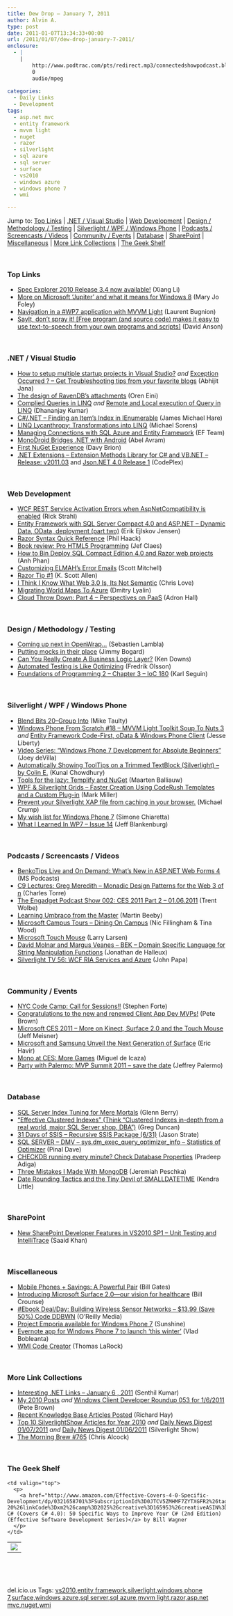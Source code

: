 ```yaml
---
title: Dew Drop – January 7, 2011
author: Alvin A.
type: post
date: 2011-01-07T13:34:33+00:00
url: /2011/01/07/dew-drop-january-7-2011/
enclosure:
  - |
    |
        http://www.podtrac.com/pts/redirect.mp3/connectedshowpodcast.blob.core.windows.net/podcast/040_MigratingToAzure.mp3
        0
        audio/mpeg
        
categories:
  - Daily Links
  - Development
tags:
  - asp.net mvc
  - entity framework
  - mvvm light
  - nuget
  - razor
  - silverlight
  - sql azure
  - sql server
  - surface
  - vs2010
  - windows azure
  - windows phone 7
  - wmi

---
```

Jump to: [Top Links][1] | [.NET / Visual Studio][2] | [Web Development][3] | [Design / Methodology / Testing][4] | [Silverlight / WPF / Windows Phone][5] | [Podcasts / Screencasts / Videos][6] | [Community / Events][7] | [Database][8] | [SharePoint][9] | [Miscellaneous][10] | [More Link Collections][11] | [The Geek Shelf][12] 

&#160;

### <a name="top"></a>Top Links

  * [Spec Explorer 2010 Release 3.4 now available!][13] (Xiang Li)
  * [More on Microsoft &#8216;Jupiter&#8217; and what it means for Windows 8][14] (Mary Jo Foley)
  * [Navigation in a #WP7 application with MVVM Light][15] (Laurent Bugnion)
  * [SayIt, don&#8217;t spray it! [Free program (and source code) makes it easy to use text-to-speech from your own programs and scripts]][16] (David Anson)

&#160;

### <a name="dotnet"></a>.NET / Visual Studio

  * <a href="http://dailydotnettips.com/2011/01/06/how-to-setup-multiple-startup-projects-in-visual-studio-2/" target="_blank">How to setup multiple startup projects in Visual Studio?</a> _and_ [Exception Occurred ? – Get Troubleshooting tips from your favorite blogs][17] (Abhijit Jana)
  * [The design of RavenDB’s attachments][18] (Oren Eini)
  * [Complied Queries in LINQ][19] _and_ [Remote and Local execution of Query in LINQ][20] (Dhananjay Kumar)
  * [C#/.NET – Finding an Item’s Index in IEnumerable<T>][21] (James Michael Hare)
  * [LINQ Lycanthropy: Transformations into LINQ][22] (Michael Sorens)
  * [Managing Connections with SQL Azure and Entity Framework][23] (EF Team)
  * [MonoDroid Bridges .NET with Android][24] (Abel Avram)
  * [First NuGet Experience][25] (Davy Brion)
  * <a href="http://dnpextensions.codeplex.com/releases/view/58664" target="_blank">.NET Extensions &#8211; Extension Methods Library for C# and VB.NET &#8211; Release: v2011.03</a> and <a href="http://json.codeplex.com/releases/view/58535" target="_blank">Json.NET 4.0 Release 1</a> (CodePlex)

&#160;

### <a name="web"></a>Web Development

  * [WCF REST Service Activation Errors when AspNetCompatibility is enabled][26] (Rick Strahl)
  * [Entity Framework with SQL Server Compact 4.0 and ASP.NET – Dynamic Data, OData, deployment (part two)][27] (Erik Ejlskov Jensen)
  * [Razor Syntax Quick Reference][28] (Phil Haack)
  * [Book review: Pro HTML5 Programming][29] (Jef Claes)
  * [How to Bin Deploy SQL Compact Edition 4.0 and Razor web projects][30] (Anh Phan)
  * [Customizing ELMAH’s Error Emails][31] (Scott Mitchell)
  * [Razor Tip #1][32] (K. Scott Allen)
  * [I Think I Know What Web 3.0 Is, Its Not Semantic][33] (Chris Love)
  * [Migrating World Maps To Azure][34] (Dmitry Lyalin)
  * <a href="http://feedproxy.google.com/~r/CloudAve/~3/8XAQOJN9rwc/" target="_blank">Cloud Throw Down: Part 4 – Perspectives on PaaS</a> (Adron Hall)

&#160;

### <a name="design"></a>Design / Methodology / Testing

  * [Coming up next in OpenWrap…][35] (Sebastien Lambla)
  * [Putting mocks in their place][36] (Jimmy Bogard)
  * [Can You Really Create A Business Logic Layer?][37] (Ken Downs)
  * [Automated Testing is Like Optimizing][38] (Fredrik Olsson)
  * [Foundations of Programming 2 &#8211; Chapter 3 &#8211; IoC 180][39] (Karl Seguin)

&#160;

### <a name="silverlight"></a>Silverlight / WPF / Windows Phone

  * [Blend Bits 20–Group Into][40] (Mike Taulty)
  * [Windows Phone From Scratch #18 – MVVM Light Toolkit Soup To Nuts 3][41] _and_ [Entity Framework Code-First, oData & Windows Phone Client][42] (Jesse Liberty)
  * [Video Series: “Windows Phone 7 Development for Absolute Beginners”][43] (Joey deVilla)
  * [Automatically Showing ToolTips on a Trimmed TextBlock (Silverlight) &#8211; by Colin E.][44] (Kunal Chowdhury)
  * [Tools for the lazy: Templify and NuGet][45] (Maarten Balliauw)
  * [WPF & Silverlight Grids – Faster Creation Using CodeRush Templates and a Custom Plug-in][46] (Mark Miller)
  * [Prevent your Silverlight XAP file from caching in your browser.][47] (Michael Crump)
  * [My wish list for Windows Phone 7][48] (Simone Chiaretta)
  * <a href="http://feedproxy.google.com/~r/Blankenthoughts/~3/XOU2nzgGTIs/post.aspx" target="_blank">What I Learned In WP7 – Issue 14</a> (Jeff Blankenburg)

&#160;

### <a name="podcasts"></a>Podcasts / Screencasts / Videos

  * [BenkoTips Live and On Demand: What&#8217;s New in ASP.NET Web Forms 4][49] (MS Podcasts)
  * [C9 Lectures: Greg Meredith &#8211; Monadic Design Patterns for the Web 3 of n][50] (Charles Torre)
  * [The Engadget Podcast Show 002: CES 2011 Part 2 &#8211; 01.06.2011][51] (Trent Wolbe)
  * [Learning Umbraco from the Master][52] (Martin Beeby)
  * [Microsoft Campus Tours &#8211; Dining On Campus][53] (Nic Fillingham & Tina Wood)
  * [Microsoft Touch Mouse][54] (Larry Larsen)
  * [David Molnar and Margus Veanes &#8211; BEK &#8211; Domain Specific Language for String Manipulation Functions][55] (Jonathan de Halleux)
  * [Silverlight TV 56: WCF RIA Services and Azure][56] (John Papa)

&#160;

### <a name="events"></a>Community / Events

  * [NYC Code Camp: Call for Sessions!!][57] (Stephen Forte)
  * [Congratulations to the new and renewed Client App Dev MVPs!][58] (Pete Brown)
  * [Microsoft CES 2011 – More on Kinect, Surface 2.0 and the Touch Mouse][59] (Jeff Meisner)
  * [Microsoft and Samsung Unveil the Next Generation of Surface][60] (Eric Havir)
  * [Mono at CES: More Games][61] (Miguel de Icaza)
  * [Party with Palermo: MVP Summit 2011 – save the date][62] (Jeffrey Palermo)

&#160;

### <a name="db"></a>Database

  * [SQL Server Index Tuning for Mere Mortals][63] (Glenn Berry)
  * [“Effective Clustered Indexes” (Think “Clustered Indexes in-depth from a real world, major SQL Server shop, DBA”)][64] (Greg Duncan)
  * [31 Days of SSIS – Recursive SSIS Package (6/31)][65] (Jason Strate)
  * [SQL SERVER – DMV – sys.dm\_exec\_query\_optimizer\_info – Statistics of Optimizer][66] (Pinal Dave)
  * [CHECKDB running every minute? Check Database Properties][67] (Pradeep Adiga)
  * [Three Mistakes I Made With MongoDB][68] (Jeremiah Peschka)
  * [Date Rounding Tactics and the Tiny Devil of SMALLDATETIME][69] (Kendra Little)

&#160;

### <a name="sp"></a>SharePoint

  * <a href="http://blogs.msdn.com/b/sharepointdev/archive/2011/01/06/new-sharepoint-developer-features-in-vs2010-sp1-unit-testing-and-intellitrace.aspx" target="_blank">New SharePoint Developer Features in VS2010 SP1 – Unit Testing and IntelliTrace</a> (Saaid Khan)

&#160;

### <a name="misc"></a>Miscellaneous

  * [Mobile Phones + Savings: A Powerful Pair][70] (Bill Gates)
  * [Introducing Microsoft Surface 2.0—our vision for healthcare][71] (Bill Crounse)
  * [#Ebook Deal/Day: Building Wireless Sensor Networks &#8211; $13.99 (Save 50%) Code DDBWN][72] (O&#8217;Reilly Media)
  * [Project Emporia available for Windows Phone 7][73] (Sunshine)
  * [Evernote app for Windows Phone 7 to launch &#8216;this winter&#8217;][74] (Vlad Bobleanta)
  * [WMI Code Creator][75] (Thomas LaRock)

&#160;

### <a name="links"></a>More Link Collections

  * [Interesting .NET Links – January 6 , 2011][76] (Senthil Kumar)
  * [My 2010 Posts][77] _and_ [Windows Client Developer Roundup 053 for 1/6/2011][78] (Pete Brown)
  * [Recent Knowledge Base Articles Posted][79] (Richard Hay)
  * [Top 10 SilverlightShow Articles for Year 2010][80] _and_ [Daily News Digest 01/07/2011][81] _and_ [Daily News Digest 01/06/2011][82] (Silverlight Show)
  * [The Morning Brew #765][83] (Chris Alcock)

&#160;

### <a name="shelf"></a>The Geek Shelf

<table border="0" cellspacing="0" cellpadding="0">
  <tr>
    <td>
      <img data-recalc-dims="1" decoding="async" src="https://i0.wp.com/ecx.images-amazon.com/images/I/51%252BqKWxSf2L._SL160_.jpg?w=660" />
    </td>
    
    <td valign="top">
      <p>
        <a href="http://www.amazon.com/Effective-Covers-4-0-Specific-Development/dp/0321658701%3FSubscriptionId%3D0JTCV5ZMHMF7ZYTXGFR2%26tag%3Dbrdicr-20%26linkCode%3Dxm2%26camp%3D2025%26creative%3D165953%26creativeASIN%3D0321658701">Effective C# (Covers C# 4.0): 50 Specific Ways to Improve Your C# (2nd Edition) (Effective Software Development Series)</a> by Bill Wagner
      </p>
    </td>
  </tr>
</table>

&#160;

<div style="padding-bottom: 0px; margin: 0px; padding-left: 0px; padding-right: 0px; display: inline; float: none; padding-top: 0px" id="scid:C16BAC14-9A3D-4c50-9394-FBFEF7A93539:766e6147-e008-4f9c-b803-ce9317be8510" class="wlWriterEditableSmartContent">
  <!--dotnetkickit-->
</div>

&#160;

<div style="padding-bottom: 0px; margin: 0px; padding-left: 0px; padding-right: 0px; display: inline; float: none; padding-top: 0px" id="scid:0767317B-992E-4b12-91E0-4F059A8CECA8:5922e33b-98e0-4bed-93e0-0d994727f246" class="wlWriterEditableSmartContent">
  del.icio.us Tags: <a href="http://del.icio.us/popular/vs2010" rel="tag">vs2010</a>,<a href="http://del.icio.us/popular/entity+framework" rel="tag">entity framework</a>,<a href="http://del.icio.us/popular/silverlight" rel="tag">silverlight</a>,<a href="http://del.icio.us/popular/windows+phone+7" rel="tag">windows phone 7</a>,<a href="http://del.icio.us/popular/surface" rel="tag">surface</a>,<a href="http://del.icio.us/popular/windows+azure" rel="tag">windows azure</a>,<a href="http://del.icio.us/popular/sql+server" rel="tag">sql server</a>,<a href="http://del.icio.us/popular/sql+azure" rel="tag">sql azure</a>,<a href="http://del.icio.us/popular/mvvm+light" rel="tag">mvvm light</a>,<a href="http://del.icio.us/popular/razor" rel="tag">razor</a>,<a href="http://del.icio.us/popular/asp.net+mvc" rel="tag">asp.net mvc</a>,<a href="http://del.icio.us/popular/nuget" rel="tag">nuget</a>,<a href="http://del.icio.us/popular/wmi" rel="tag">wmi</a>
</div>

 [1]: https://morningdew-bpc6g3a0fgaxdxcu.eastus2-01.azurewebsites.net/#top
 [2]: https://morningdew-bpc6g3a0fgaxdxcu.eastus2-01.azurewebsites.net/#dotnet
 [3]: https://morningdew-bpc6g3a0fgaxdxcu.eastus2-01.azurewebsites.net/#web
 [4]: https://morningdew-bpc6g3a0fgaxdxcu.eastus2-01.azurewebsites.net/#design
 [5]: https://morningdew-bpc6g3a0fgaxdxcu.eastus2-01.azurewebsites.net/#silverlight
 [6]: https://morningdew-bpc6g3a0fgaxdxcu.eastus2-01.azurewebsites.net/#podcasts
 [7]: https://morningdew-bpc6g3a0fgaxdxcu.eastus2-01.azurewebsites.net/#events
 [8]: https://morningdew-bpc6g3a0fgaxdxcu.eastus2-01.azurewebsites.net/#db
 [9]: https://morningdew-bpc6g3a0fgaxdxcu.eastus2-01.azurewebsites.net/#sp
 [10]: https://morningdew-bpc6g3a0fgaxdxcu.eastus2-01.azurewebsites.net/#misc
 [11]: https://morningdew-bpc6g3a0fgaxdxcu.eastus2-01.azurewebsites.net/#links
 [12]: https://morningdew-bpc6g3a0fgaxdxcu.eastus2-01.azurewebsites.net/#shelf
 [13]: http://blogs.msdn.com/b/specexplorer/archive/2011/01/07/spec-explorer-2010-release-3-4-now-available.aspx
 [14]: http://www.zdnet.com/blog/microsoft/more-on-microsoft-jupiter-and-what-it-means-for-windows-8/8373
 [15]: http://feedproxy.google.com/~r/galasoft/~3/z8ftQFLhkTs/navigation-in-a-wp7-application-with-mvvm-light.aspx
 [16]: http://blogs.msdn.com/b/delay/archive/2011/01/06/sayit-don-t-spray-it-free-program-and-source-code-makes-it-easy-to-use-text-to-speech-from-your-own-programs-and-scripts.aspx
 [17]: http://abhijitjana.net/2011/01/07/exception-occurred-get-troubleshooting-tips-from-your-favorites-blogs/
 [18]: http://feedproxy.google.com/~r/AyendeRahien/~3/QgRBh-aRkeQ/the-design-of-ravendbrsquos-attachments.aspx
 [19]: http://debugmode.net/2011/01/07/complied-queries-in-linq/
 [20]: http://debugmode.net/2011/01/07/remote-and-local-execution-of-query-in-linq/
 [21]: http://geekswithblogs.net/BlackRabbitCoder/archive/2011/01/06/c.net-ndash-finding-an-itemrsquos-index-in-ienumerablelttgt.aspx
 [22]: http://www.simple-talk.com/dotnet/.net-framework/linq-lycanthropy-transformations-into-linq/
 [23]: http://blogs.msdn.com/b/adonet/archive/2011/01/06/managing-connections-with-sql-azure-and-entity-framework.aspx
 [24]: http://www.infoq.com/news/2011/01/MonoDroid
 [25]: http://feedproxy.google.com/~r/davybrion/~3/53Ipd87oUWQ/
 [26]: http://feedproxy.google.com/~r/RickStrahl/~3/w8ediR2CNYg/873798.aspx
 [27]: http://feedproxy.google.com/~r/ErikejBlogsAboutSqlCompactnetAndRelatedStuff/~3/YtsSdJKnWhc/entity-framework-with-sql-server.html
 [28]: http://feeds.haacked.com/~r/haacked/~3/q-fB2p99_F8/razor-syntax-quick-reference.aspx
 [29]: http://feedproxy.google.com/~r/DiaryOfAnetDeveloperByJefClaes/~3/Dx84Ne2TUi8/book-review-pro-html5-programming.html
 [30]: http://blogs.msdn.com/b/webdevtools/archive/2011/01/06/how-to-bin-deploy-sql-compact-edition-4-0-and-razor-web-projects.aspx
 [31]: http://feedproxy.google.com/~r/ScottOnWriting/~3/4a_3XzUe66g/customizing-elmah-s-error-emails.aspx
 [32]: http://odetocode.com/Blogs/scott/archive/2011/01/05/razor-tip-1.aspx
 [33]: http://professionalaspnet.com/archive/2011/01/06/I-Think-I-Know-What-Web-3.0-Is_2C00_-Its-Not-Semantic.aspx
 [34]: http://www.podtrac.com/pts/redirect.mp3/connectedshowpodcast.blob.core.windows.net/podcast/040_MigratingToAzure.mp3
 [35]: http://feedproxy.google.com/~r/CodeBetter/~3/r2dBblf-9Dk/
 [36]: http://feedproxy.google.com/~r/LosTechies/~3/1X4_xILmDX0/putting-mocks-in-their-place.aspx
 [37]: http://database-programmer.blogspot.com/2011/01/can-you-really-create-business-logic.html
 [38]: http://feedproxy.google.com/~r/jayway/posts/~3/oRlif7Eb4nU/
 [39]: http://openmymind.net/2011/1/6/Foundations-of-Programming-2-Chapter-3-IoC-180
 [40]: http://feedproxy.google.com/~r/mtaulty/~3/r2kg2q0ofWY/blend-bits-20-group-into.aspx
 [41]: http://feedproxy.google.com/~r/JesseLiberty-SilverlightGeek/~3/uDEr8LbBg4E/
 [42]: http://feedproxy.google.com/~r/JesseLiberty-SilverlightGeek/~3/V1ElM8TBhNk/
 [43]: http://www.globalnerdy.com/2011/01/06/video-series-windows-phone-7-development-for-absolute-beginners/
 [44]: http://www.silverlight-zone.com/2011/01/automatically-showing-tooltips-on_06.html
 [45]: http://blog.maartenballiauw.be/post.aspx?id=42ca8249-f335-4dce-9d3b-e1c75d8fc07f
 [46]: http://community.devexpress.com/blogs/markmiller/archive/2011/01/06/wpf-amp-silverlight-grids-faster-creation-using-coderush-templates-and-a-custom-plug-in.aspx
 [47]: http://michaelcrump.net/archive/2011/01/06/prevent-your-silverlight-xap-file-from-caching-in-your-browser.aspx
 [48]: http://feedproxy.google.com/~r/Codeclimber/~3/f6TcQTRSDk4/My-wish-list-for-Windows-Phone-7.aspx
 [49]: http://www.microsoft.com/events/podcasts/default.aspx?audience=Audience-e5381407-359f-4922-97d0-0237af790eee
 [50]: http://channel9.msdn.com/Shows/Going+Deep/C9-Lectures-Greg-Meredith-Monadic-Design-Patterns-for-the-Web-3-of-n
 [51]: http://www.engadget.com/2011/01/06/the-engadget-podcast-show-002-ces-2011-part-2-01-06-2011/
 [52]: http://www.thewayithink.co.uk/post/umbraco-basics-learning-from-the-master.aspx
 [53]: http://channel9.msdn.com/Series/CampusTours/Microsoft-Campus-Tours-Dining-On-Campus
 [54]: http://channel9.msdn.com/posts/Microsoft-Touch-Mouse
 [55]: http://channel9.msdn.com/Blogs/Peli/David-Molnar-and-Margus-Veanus-BEK-Domain-Specific-Language-for-String-Manipulation-Functions
 [56]: http://channel9.msdn.com/Shows/SilverlightTV/Silverlight-TV-56-WCF-RIA-Services-and-Azure
 [57]: http://feedproxy.google.com/~r/StephenFortesBlog/~3/A53eqQ4McQE/PermaLink,guid,2bf6380a-f99c-4922-bdc9-0e0d34871d01.aspx
 [58]: http://feedproxy.google.com/~r/PeteBrown/~3/k-favG20iII/congratulations-to-the-new-and-renewed-client-app-dev-mvps
 [59]: http://blogs.technet.com/b/microsoft_blog/archive/2011/01/07/microsoft-ces-2011-more-on-kinect-surface-2-0-and-the-touch-mouse.aspx
 [60]: http://blogs.msdn.com/b/surface/archive/2011/01/06/microsoft-and-samsung-unveil-the-next-generation-of-surface.aspx
 [61]: http://tirania.org/blog/archive/2011/Jan-06.html
 [62]: http://feedproxy.google.com/~r/jeffreypalermo/~3/qkaU1fRtvRE/
 [63]: http://www.sqlservercentral.com/blogs/glennberry/archive/2011/01/07/sql-server-index-tuning-for-mere-mortals.aspx
 [64]: http://coolthingoftheday.blogspot.com/2011/01/effective-clustered-indexes-think.html
 [65]: http://feedproxy.google.com/~r/sqlserverpedia/~3/Bzz39Y7YWIQ/
 [66]: http://blog.sqlauthority.com/2011/01/07/sql-server-dmv-sys-dm_exec_query_optimizer_info-statistics-of-optimizer/
 [67]: http://feedproxy.google.com/~r/sqlserverpedia/~3/XMMm_HroWYo/
 [68]: http://facility9.com/2011/01/06/three-mistakes-i-made-with-mongodb
 [69]: http://feedproxy.google.com/~r/sqlserverpedia/~3/mu5PZ74EtoI/
 [70]: http://www.thegatesnotes.com/Thinking/article.aspx?id=184
 [71]: http://feedproxy.google.com/~r/msdn/healthblog/~3/q6uINYHnjO4/introducing-microsoft-surface-2-0-our-vision-for-healthcare.aspx
 [72]: http://feeds.oreilly.com/~r/oreilly/news/~3/nY9NWjqbHU4/
 [73]: http://feedproxy.google.com/~r/liveside/~3/Jf9XBV36xeM/
 [74]: http://downloadsquad.switched.com/2011/01/06/evernote-app-for-windows-phone-7-to-launch-this-winter/
 [75]: http://feedproxy.google.com/~r/sqlserverpedia/~3/jFjr7JYB-nE/
 [76]: http://techblog.ginktage.com/2011/01/interesting-net-links-january-6-2011/
 [77]: http://feedproxy.google.com/~r/PeteBrown/~3/MB5v7ShTCbQ/my-2010-posts
 [78]: http://feedproxy.google.com/~r/PeteBrown/~3/5skBNbzlEOU/windows-client-developer-roundup-053-for-1-6-2011
 [79]: http://www.windowsobserver.com/2011/01/06/recent-knowledge-base-articles-posted/
 [80]: http://feedproxy.google.com/~r/silverlightshow/~3/BbtVk0NVyXc/Top-10-SilverlightShow-Articles-for-the-Year-2010-.aspx
 [81]: http://feedproxy.google.com/~r/silverlightshow/~3/Z5H0LSc0VzM/Daily-News-Digest-01-07-2011.aspx
 [82]: http://feedproxy.google.com/~r/silverlightshow/~3/Vzi6Lx8grB4/Daily-News-Digest-01-06-2011.aspx
 [83]: http://feedproxy.google.com/~r/ReflectivePerspective/~3/sC71sMvZgP4/